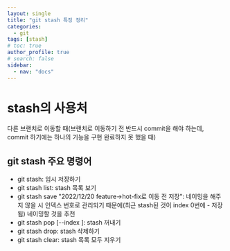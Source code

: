 ```yaml
---
layout: single
title: "git stash 특징 정리"
categories:
  - git
tags: [stash]
# toc: true
author_profile: true
# search: false
sidebar:
  - nav: "docs"
---
```

# stash의 사용처 #
 다른 브랜치로 이동할 때(브랜치로 이동하기 전 반드시 commit을 해야 하는데, commit 하기에는 하나의 기능을 구현 완료하지 못 했을 때)

## git stash 주요 명령어 ##
 - git stash: 임시 저장하기
 - git stash list: stash 목록 보기
 - git stash save "2022/12/20 feature->hot-fix로 이동 전 저장": 네이밍을 해주지 않을 시 인덱스 번호로 관리되기 때문에(최근 stash된 것이 index 0번에  - 저장됨) 네이밍할 것을 추천
 - git stash pop [--index ]: stash 꺼내기
 - git stash drop: stash 삭제하기
 - git stash clear: stash 목록 모두 지우기

